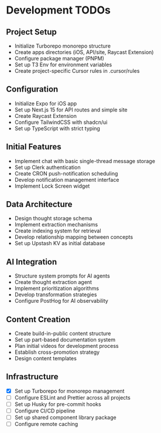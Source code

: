 # Development TODOs

## Project Setup

- Initialize Turborepo monorepo structure
- Create apps directories (iOS, API/site, Raycast Extension)
- Configure package manager (PNPM)
- Set up T3 Env for environment variables
- Create project-specific Cursor rules in .cursor/rules

## Configuration

- Initialize Expo for iOS app
- Set up Next.js 15 for API routes and simple site
- Create Raycast Extension
- Configure TailwindCSS with shadcn/ui
- Set up TypeScript with strict typing

## Initial Features

- Implement chat with basic single-thread message storage
- Set up Clerk authentication
- Create CRON push-notification scheduling
- Develop notification management interface
- Implement Lock Screen widget

## Data Architecture

- Design thought storage schema
- Implement extraction mechanisms
- Create indexing system for retrieval
- Develop relationship mapping between concepts
- Set up Upstash KV as initial database

## AI Integration

- Structure system prompts for AI agents
- Create thought extraction agent
- Implement prioritization algorithms
- Develop transformation strategies
- Configure PostHog for AI observability

## Content Creation

- Create build-in-public content structure
- Set up part-based documentation system
- Plan initial videos for development process
- Establish cross-promotion strategy
- Design content templates

## Infrastructure

- [x] Set up Turborepo for monorepo management
- [ ] Configure ESLint and Prettier across all projects
- [ ] Set up Husky for pre-commit hooks
- [ ] Configure CI/CD pipeline
- [ ] Set up shared component library package
- [ ] Configure remote caching
